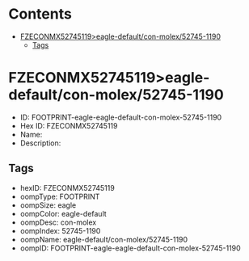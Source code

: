 



Contents
========

* [FZECONMX52745119>eagle-default/con-molex/52745-1190](#fzeconmx52745119eagle-defaultcon-molex52745-1190)
	* [Tags](#tags)

# FZECONMX52745119>eagle-default/con-molex/52745-1190

- ID: FOOTPRINT-eagle-eagle-default-con-molex-52745-1190
- Hex ID: FZECONMX52745119
- Name: 
- Description: 

## Tags

- hexID: FZECONMX52745119
- oompType: FOOTPRINT
- oompSize: eagle
- oompColor: eagle-default
- oompDesc: con-molex
- oompIndex: 52745-1190
- oompName: eagle-default/con-molex/52745-1190
- oompID: FOOTPRINT-eagle-eagle-default-con-molex-52745-1190
